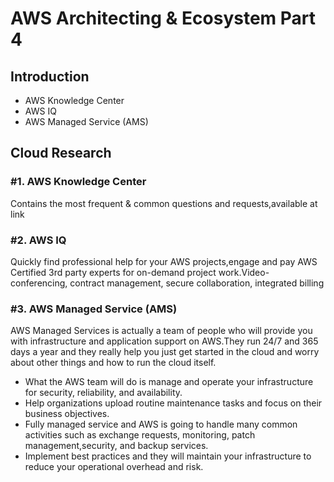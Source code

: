 # AWS Architecting & Ecosystem Part 4


## Introduction


- AWS Knowledge Center
- AWS IQ
- AWS Managed Service (AMS)


## Cloud Research


### #1. AWS Knowledge Center


Contains the most frequent & common questions and requests,available at link


### #2. AWS IQ


Quickly find professional help for your AWS projects,engage and pay AWS Certified 3rd party experts for on-demand project work.Video-conferencing, contract management, secure collaboration, integrated billing


### #3. AWS Managed Service (AMS)


AWS Managed Services is actually a team of people who will provide you with infrastructure and application support on AWS.They run 24/7 and 365 days a year and they really help you just get started in the cloud and worry about other things and how to run the cloud itself.

- What the AWS team will do is manage and operate your infrastructure for security, reliability, and availability.
- Help organizations upload routine maintenance tasks and focus on their business objectives.
- Fully managed service and AWS is going to handle many common activities such as exchange requests, monitoring, patch management,security, and backup services.
- Implement best practices and they will maintain your infrastructure to reduce your operational overhead and risk.

